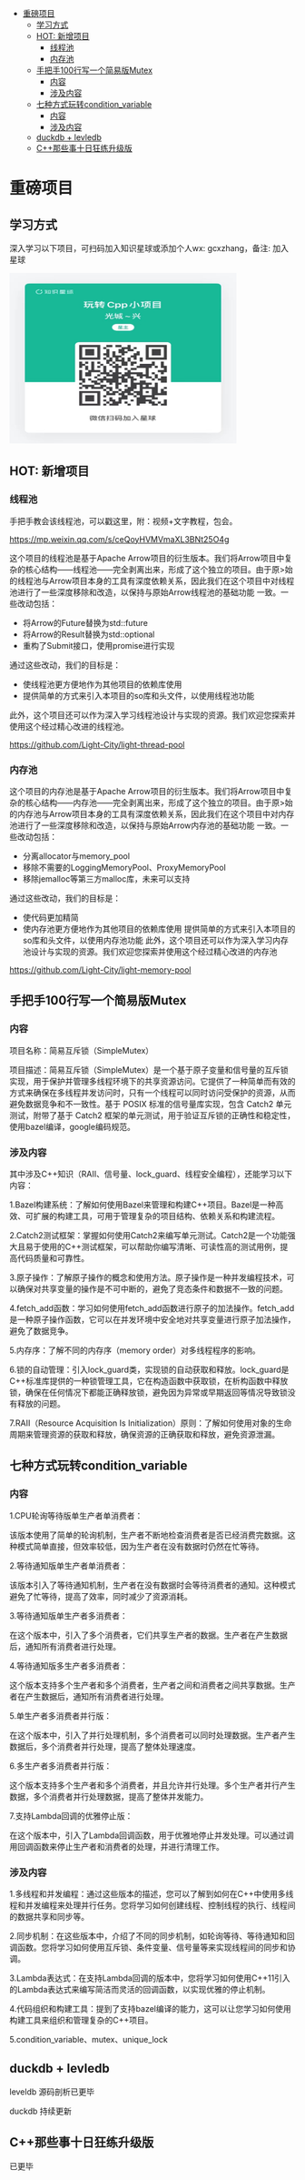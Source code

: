 - [重磅项目](#重磅项目)
  - [学习方式](#学习方式)
  - [HOT: 新增项目](#hot-新增项目)
    - [线程池](#线程池)
    - [内存池](#内存池)
  - [手把手100行写一个简易版Mutex](#手把手100行写一个简易版mutex)
    - [内容](#内容)
    - [涉及内容](#涉及内容)
  - [七种方式玩转condition\_variable](#七种方式玩转condition_variable)
    - [内容](#内容-1)
    - [涉及内容](#涉及内容-1)
  - [duckdb + levledb](#duckdb--levledb)
  - [C++那些事十日狂练升级版](#c那些事十日狂练升级版)


# 重磅项目

## 学习方式

深入学习以下项目，可扫码加入知识星球或添加个人wx: gcxzhang，备注: 加入星球


<img src="../img/cpp.jpg" alt="知识星球" width="400" height="300">


## HOT: 新增项目

### 线程池

手把手教会该线程池，可以戳这里，附：视频+文字教程，包会。

https://mp.weixin.qq.com/s/ceQoyHVMVmaXL3BNt25O4g

这个项目的线程池是基于Apache Arrow项目的衍生版本。我们将Arrow项目中复杂的核心结构——线程池——完全剥离出来，形成了这个独立的项目。由于原>始的线程池与Arrow项目本身的工具有深度依赖关系，因此我们在这个项目中对线程池进行了一些深度移除和改造，以保持与原始Arrow线程池的基础功能
一致。一些改动包括：

- 将Arrow的Future替换为std::future
- 将Arrow的Result替换为std::optional
- 重构了Submit接口，使用promise进行实现

通过这些改动，我们的目标是：

- 使线程池更方便地作为其他项目的依赖库使用
- 提供简单的方式来引入本项目的so库和头文件，以使用线程池功能

此外，这个项目还可以作为深入学习线程池设计与实现的资源。我们欢迎您探索并使用这个经过精心改进的线程池。

https://github.com/Light-City/light-thread-pool

### 内存池

这个项目的内存池是基于Apache Arrow项目的衍生版本。我们将Arrow项目中复杂的核心结构——内存池——完全剥离出来，形成了这个独立的项目。由于原>始的内存池与Arrow项目本身的工具有深度依赖关系，因此我们在这个项目中对内存池进行了一些深度移除和改造，以保持与原始Arrow内存池的基础功能
一致。一些改动包括：

- 分离allocator与memory_pool
- 移除不需要的LoggingMemoryPool、ProxyMemoryPool
- 移除jemalloc等第三方malloc库，未来可以支持

通过这些改动，我们的目标是：

- 使代码更加精简
- 使内存池更方便地作为其他项目的依赖库使用
提供简单的方式来引入本项目的so库和头文件，以使用内存池功能
此外，这个项目还可以作为深入学习内存池设计与实现的资源。我们欢迎您探索并使用这个经过精心改进的内存池

https://github.com/Light-City/light-memory-pool

## 手把手100行写一个简易版Mutex
### 内容

项目名称：简易互斥锁（SimpleMutex）

项目描述：简易互斥锁（SimpleMutex）是一个基于原子变量和信号量的互斥锁实现，用于保护并管理多线程环境下的共享资源访问。它提供了一种简单而有效的方式来确保在多线程并发访问时，只有一个线程可以同时访问受保护的资源，从而避免数据竞争和不一致性。基于 POSIX 标准的信号量库实现，包含 Catch2 单元测试，附带了基于 Catch2 框架的单元测试，用于验证互斥锁的正确性和稳定性，使用bazel编译，google编码规范。

### 涉及内容

其中涉及C++知识（RAII、信号量、lock_guard、线程安全编程），还能学习以下内容：

1.Bazel构建系统：了解如何使用Bazel来管理和构建C++项目。Bazel是一种高效、可扩展的构建工具，可用于管理复杂的项目结构、依赖关系和构建流程。

2.Catch2测试框架：掌握如何使用Catch2来编写单元测试。Catch2是一个功能强大且易于使用的C++测试框架，可以帮助你编写清晰、可读性高的测试用例，提高代码质量和可靠性。

3.原子操作：了解原子操作的概念和使用方法。原子操作是一种并发编程技术，可以确保对共享变量的操作是不可中断的，避免了竞态条件和数据不一致的问题。

4.fetch_add函数：学习如何使用fetch_add函数进行原子的加法操作。fetch_add是一种原子操作函数，它可以在并发环境中安全地对共享变量进行原子加法操作，避免了数据竞争。

5.内存序：了解不同的内存序（memory order）对多线程程序的影响。

6.锁的自动管理：引入lock_guard类，实现锁的自动获取和释放。lock_guard是C++标准库提供的一种锁管理工具，它在构造函数中获取锁，在析构函数中释放锁，确保在任何情况下都能正确释放锁，避免因为异常或早期返回等情况导致锁没有释放的问题。

7.RAII（Resource Acquisition Is Initialization）原则：了解如何使用对象的生命周期来管理资源的获取和释放，确保资源的正确获取和释放，避免资源泄漏。

## 七种方式玩转condition_variable

### 内容

1.CPU轮询等待版单生产者单消费者：

该版本使用了简单的轮询机制，生产者不断地检查消费者是否已经消费完数据。这种模式简单直接，但效率较低，因为生产者在没有数据时仍然在忙等待。

2.等待通知版单生产者单消费者：

该版本引入了等待通知机制，生产者在没有数据时会等待消费者的通知。这种模式避免了忙等待，提高了效率，同时减少了资源消耗。

3.等待通知版单生产者多消费者：

在这个版本中，引入了多个消费者，它们共享生产者的数据。生产者在产生数据后，通知所有消费者进行处理。

4.等待通知版多生产者多消费者：

这个版本支持多个生产者和多个消费者，生产者之间和消费者之间共享数据。生产者在产生数据后，通知所有消费者进行处理。

5.单生产者多消费者并行版：

在这个版本中，引入了并行处理机制，多个消费者可以同时处理数据。生产者产生数据后，多个消费者并行处理，提高了整体处理速度。

6.多生产者多消费者并行版：

这个版本支持多个生产者和多个消费者，并且允许并行处理。多个生产者并行产生数据，多个消费者并行处理数据，提高了整体并发能力。

7.支持Lambda回调的优雅停止版：

在这个版本中，引入了Lambda回调函数，用于优雅地停止并发处理。可以通过调用回调函数来停止生产者和消费者的处理，并进行清理工作。

### 涉及内容

1.多线程和并发编程：通过这些版本的描述，您可以了解到如何在C++中使用多线程和并发编程来处理并行任务。您将学习如何创建线程、控制线程的执行、线程间的数据共享和同步等。

2.同步机制：在这些版本中，介绍了不同的同步机制，如轮询等待、等待通知和回调函数。您将学习如何使用互斥锁、条件变量、信号量等来实现线程间的同步和协调。

3.Lambda表达式：在支持Lambda回调的版本中，您将学习如何使用C++11引入的Lambda表达式来编写简洁而灵活的回调函数，以实现优雅的停止机制。

4.代码组织和构建工具：提到了支持bazel编译的能力，这可以让您学习如何使用构建工具来组织和管理复杂的C++项目。

5.condition_variable、mutex、unique_lock

## duckdb + levledb

leveldb 源码剖析已更毕

duckdb 持续更新

## C++那些事十日狂练升级版

已更毕
